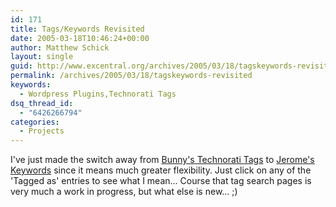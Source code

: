 ```yaml
---
id: 171
title: Tags/Keywords Revisited
date: 2005-03-18T10:46:24+00:00
author: Matthew Schick
layout: single
guid: http://www.excentral.org/archives/2005/03/18/tagskeywords-revisited/
permalink: /archives/2005/03/18/tagskeywords-revisited
keywords:
  - Wordpress Plugins,Technorati Tags
dsq_thread_id:
  - "6426266794"
categories:
  - Projects
---
```

I've just made the switch away from <a href="http://dev.wp-plugins.org/wiki/BunnysTechnoratiTags">Bunny's Technorati Tags</a> to <a href="http://vapourtrails.ca/wp-keywords">Jerome's Keywords</a> since it means much greater flexibility.  Just click on any of the 'Tagged as' entries to see what I mean... Course that tag search pages is very much a work in progress, but what else is new... ;)